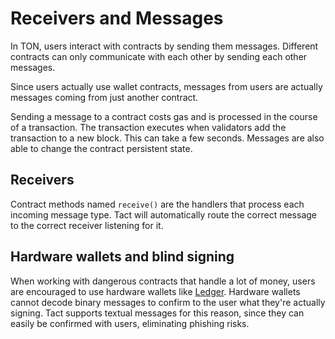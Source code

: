 # Receivers and Messages

In TON, users interact with contracts by sending them messages. Different contracts can only communicate with each other by sending each other messages.

Since users actually use wallet contracts, messages from users are actually messages coming from just another contract.

Sending a message to a contract costs gas and is processed in the course of a transaction. The transaction executes when validators add the transaction to a new block. This can take a few seconds. Messages are also able to change the contract persistent state.

## Receivers

Contract methods named `receive()` are the handlers that process each incoming message type. Tact will automatically route the correct message to the correct receiver listening for it.

## Hardware wallets and blind signing

When working with dangerous contracts that handle a lot of money, users are encouraged to use hardware wallets like [Ledger](https://www.ledger.com/). Hardware wallets cannot decode binary messages to confirm to the user what they're actually signing. Tact supports textual messages for this reason, since they can easily be confirmed with users, eliminating phishing risks.
